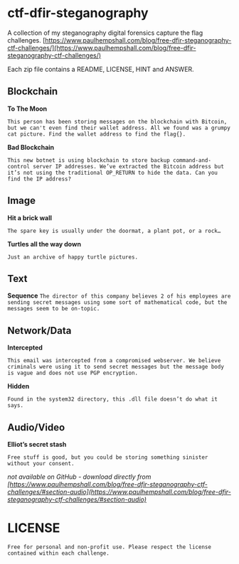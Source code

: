 # ctf-dfir-steganography
A collection of my steganography digital forensics capture the flag challenges.
[https://www.paulhempshall.com/blog/free-dfir-steganography-ctf-challenges/](https://www.paulhempshall.com/blog/free-dfir-steganography-ctf-challenges/)

Each zip file contains a README, LICENSE, HINT and ANSWER.

## Blockchain

**To The Moon**

`This person has been storing messages on the blockchain with Bitcoin, but we can't even find their wallet address. All we found was a grumpy cat picture. Find the wallet address to find the flag{}.`

**Bad Blockchain**

`This new botnet is using blockchain to store backup command-and-control server IP addresses. We’ve extracted the Bitcoin address but it’s not using the traditional OP_RETURN to hide the data. Can you find the IP address?`


## Image

**Hit a brick wall**

`The spare key is usually under the doormat, a plant pot, or a rock…`

**Turtles all the way down**

`Just an archive of happy turtle pictures.`

## Text

**Sequence**
`The director of this company believes 2 of his employees are sending secret messages using some sort of mathematical code, but the messages seem to be on-topic.`


## Network/Data

**Intercepted**

`This email was intercepted from a compromised webserver. We believe criminals were using it to send secret messages but the message body is vague and does not use PGP encryption.`

**Hidden**

`Found in the system32 directory, this .dll file doesn’t do what it says.`

## Audio/Video

**Elliot’s secret stash** 

`Free stuff is good, but you could be storing something sinister without your consent.`

*not available on GitHub - download directly from [https://www.paulhempshall.com/blog/free-dfir-steganography-ctf-challenges/#section-audio](https://www.paulhempshall.com/blog/free-dfir-steganography-ctf-challenges/#section-audio)*


# LICENSE

``
Free for personal and non-profit use. Please respect the license contained within each challenge.
``

